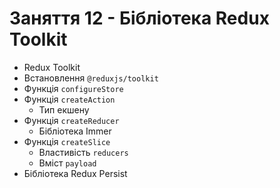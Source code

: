 # Заняття 12 - Бібліотека Redux Toolkit

- Redux Toolkit
- Встановлення `@reduxjs/toolkit`
- Функція `configureStore`
- Функція `createAction`
  - Тип екшену
- Функція `createReducer`
  - Бібліотека Immer
- Функція `createSlice`
  - Властивість `reducers`
  - Вміст `payload`
- Бібліотека Redux Persist

